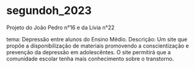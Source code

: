 # segundoh_2023
Projeto do João Pedro n°16 e da Lívia n°22

tema: Depressão entre alunos do Ensino Médio.
Descrição: Um site que propõe a disponibilização de materiais promovendo a conscientização e prevenção da depressão em adolescêntes. O site permitirá que a comunidade escolar tenha mais conhecimento sobre o transtorno.

